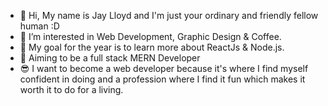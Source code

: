 - 👋 Hi, My name is Jay Lloyd and I'm just your ordinary and friendly fellow human :D
- 👀 I’m interested in Web Development, Graphic Design & Coffee.
- 🌱 My goal for the year is to learn more about ReactJs & Node.js.
- 💼 Aiming to be a full stack MERN Developer
- 😎 I want to become a web developer because it's where I find myself confident in doing and a profession where I find it fun which makes it worth it to do for a living.

<!---
JLDaquipa/JLDaquipa is a ✨ special ✨ repository because its `README.md` (this file) appears on your GitHub profile.
You can click the Preview link to take a look at your changes.
--->
